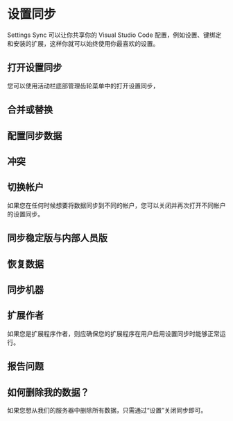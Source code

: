 # 设置同步
Settings Sync 可以让你共享你的 Visual Studio Code 配置，例如设置、键绑定和安装的扩展，这样你就可以始终使用你最喜欢的设置。

## 打开设置同步
您可以使用活动栏底部管理齿轮菜单中的打开设置同步，

## 合并或替换
## 配置同步数据
## 冲突
## 切换帐户
如果您在任何时候想要将数据同步到不同的帐户，您可以关闭并再次打开不同帐户的设置同步。

## 同步稳定版与内部人员版
## 恢复数据
## 同步机器
## 扩展作者
如果您是扩展程序作者，则应确保您的扩展程序在用户启用设置同步时能够正常运行。

## 报告问题
## 如何删除我的数据？
如果您想从我们的服务器中删除所有数据，只需通过“设置”关闭同步即可。